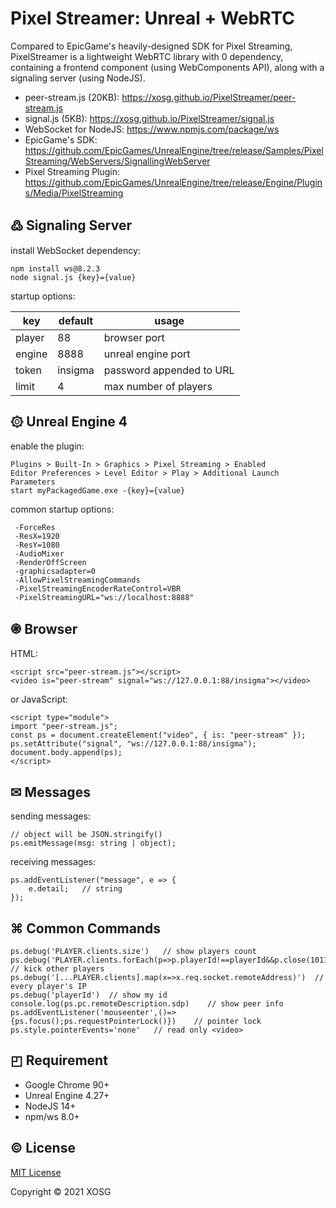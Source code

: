 # Pixel Streamer: Unreal + WebRTC

Compared to EpicGame's heavily-designed SDK for Pixel Streaming, PixelStreamer is a lightweight WebRTC library with 0 dependency, containing a frontend component (using WebComponents API), along with a signaling server (using NodeJS).

- peer-stream.js (20KB): https://xosg.github.io/PixelStreamer/peer-stream.js
- signal.js (5KB): https://xosg.github.io/PixelStreamer/signal.js
- WebSocket for NodeJS: https://www.npmjs.com/package/ws
- EpicGame's SDK: https://github.com/EpicGames/UnrealEngine/tree/release/Samples/PixelStreaming/WebServers/SignallingWebServer
- Pixel Streaming Plugin: https://github.com/EpicGames/UnrealEngine/tree/release/Engine/Plugins/Media/PixelStreaming

## ߷ Signaling Server

install WebSocket dependency:

```
npm install ws@8.2.3
node signal.js {key}={value}
```

startup options:

| key    | default | usage                    |
| ------ | ------- | ------------------------ |
| player | 88      | browser port             |
| engine | 8888    | unreal engine port       |
| token  | insigma | password appended to URL |
| limit  | 4       | max number of players    |

## ۞ Unreal Engine 4

enable the plugin:

```
Plugins > Built-In > Graphics > Pixel Streaming > Enabled
Editor Preferences > Level Editor > Play > Additional Launch Parameters
start myPackagedGame.exe -{key}={value}
```

common startup options:

```
 -ForceRes
 -ResX=1920
 -ResY=1080
 -AudioMixer
 -RenderOffScreen
 -graphicsadapter=0
 -AllowPixelStreamingCommands
 -PixelStreamingEncoderRateControl=VBR
 -PixelStreamingURL="ws://localhost:8888"
```

## ֍ Browser

HTML:

```
<script src="peer-stream.js"></script>
<video is="peer-stream" signal="ws://127.0.0.1:88/insigma"></video>
```

or JavaScript:

```
<script type="module">
import "peer-stream.js";
const ps = document.createElement("video", { is: "peer-stream" });
ps.setAttribute("signal", "ws://127.0.0.1:88/insigma");
document.body.append(ps);
</script>
```

## ✉ Messages

sending messages:

```
// object will be JSON.stringify()
ps.emitMessage(msg: string | object);
```

receiving messages:

```
ps.addEventListener("message", e => {
    e.detail;   // string
});
```

## ⌘ Common Commands

```
ps.debug('PLAYER.clients.size')   // show players count
ps.debug('PLAYER.clients.forEach(p=>p.playerId!==playerId&&p.close(1011,"Infinity"));limit=1;')  // kick other players
ps.debug('[...PLAYER.clients].map(x=>x.req.socket.remoteAddress)')  // every player's IP
ps.debug('playerId')  // show my id
console.log(ps.pc.remoteDescription.sdp)    // show peer info
ps.addEventListener('mouseenter',()=>{ps.focus();ps.requestPointerLock()})    // pointer lock
ps.style.pointerEvents='none'   // read only <video>
```

## ◰ Requirement

- Google Chrome 90+
- Unreal Engine 4.27+
- NodeJS 14+
- npm/ws 8.0+

## © License

[MIT License](./LICENSE)

Copyright © 2021 XOSG
